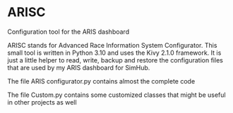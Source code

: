 # ARISC
Configuration tool for the ARIS dashboard

ARISC stands for Advanced Race Information System Configurator.
This small tool is written in Python 3.10 and uses the Kivy 2.1.0 framework.
It is just a little helper to read, write, backup and restore the configuration files that are used by my ARIS dashboard for SimHub.

The file ARIS configurator.py contains almost the complete code

The file Custom.py contains some customized classes that might be useful in other projects as well
